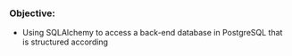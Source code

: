 ### Objective:
- Using SQLAlchemy to access a back-end database in PostgreSQL that is structured according 
